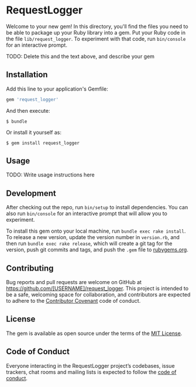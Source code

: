 # RequestLogger

Welcome to your new gem! In this directory, you'll find the files you need to be able to package up your Ruby library into a gem. Put your Ruby code in the file `lib/request_logger`. To experiment with that code, run `bin/console` for an interactive prompt.

TODO: Delete this and the text above, and describe your gem

## Installation

Add this line to your application's Gemfile:

```ruby
gem 'request_logger'
```

And then execute:

    $ bundle

Or install it yourself as:

    $ gem install request_logger

## Usage

TODO: Write usage instructions here

## Development

After checking out the repo, run `bin/setup` to install dependencies. You can also run `bin/console` for an interactive prompt that will allow you to experiment.

To install this gem onto your local machine, run `bundle exec rake install`. To release a new version, update the version number in `version.rb`, and then run `bundle exec rake release`, which will create a git tag for the version, push git commits and tags, and push the `.gem` file to [rubygems.org](https://rubygems.org).

## Contributing

Bug reports and pull requests are welcome on GitHub at https://github.com/[USERNAME]/request_logger. This project is intended to be a safe, welcoming space for collaboration, and contributors are expected to adhere to the [Contributor Covenant](http://contributor-covenant.org) code of conduct.

## License

The gem is available as open source under the terms of the [MIT License](https://opensource.org/licenses/MIT).

## Code of Conduct

Everyone interacting in the RequestLogger project’s codebases, issue trackers, chat rooms and mailing lists is expected to follow the [code of conduct](https://github.com/[USERNAME]/request_logger/blob/master/CODE_OF_CONDUCT.md).
